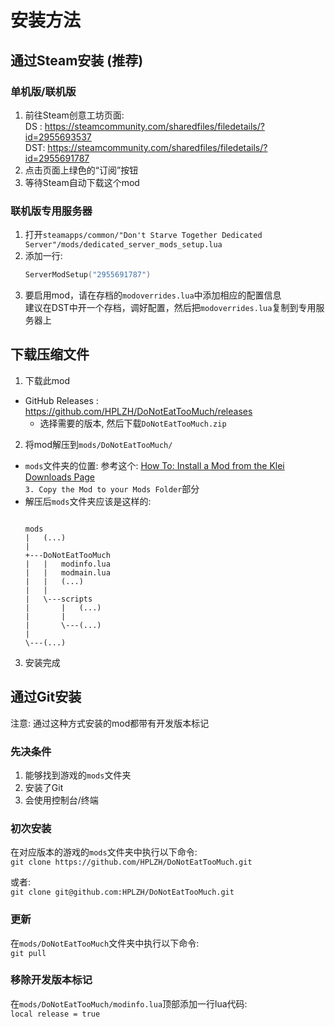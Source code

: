 # 安装方法

## 通过Steam安装 (推荐)

### 单机版/联机版

1. 前往Steam创意工坊页面:  
  DS : <https://steamcommunity.com/sharedfiles/filedetails/?id=2955693537>  
  DST: <https://steamcommunity.com/sharedfiles/filedetails/?id=2955691787>  
2. 点击页面上绿色的“订阅”按钮
3. 等待Steam自动下载这个mod

### 联机版专用服务器

1. 打开`steamapps/common/"Don't Starve Together Dedicated Server"/mods/dedicated_server_mods_setup.lua`
2. 添加一行:
    ```lua
    ServerModSetup("2955691787")
    ```
3. 要启用mod，请在存档的`modoverrides.lua`中添加相应的配置信息  
  建议在DST中开一个存档，调好配置，然后把`modoverrides.lua`复制到专用服务器上

## 下载压缩文件

1. 下载此mod
  - GitHub Releases : <https://github.com/HPLZH/DoNotEatTooMuch/releases>
    - 选择需要的版本, 然后下载`DoNotEatTooMuch.zip`
2. 将mod解压到`mods/DoNotEatTooMuch/`
  - `mods`文件夹的位置:
    参考这个: [How To: Install a Mod from the Klei Downloads Page](https://forums.kleientertainment.com/forums/topic/29658-how-to-install-a-mod-from-the-klei-downloads-page/)  
    `3. Copy the Mod to your Mods Folder`部分
  - 解压后`mods`文件夹应该是这样的:
    ```

    mods
    |   (...)
    |
    +---DoNotEatTooMuch
    |   |   modinfo.lua
    |   |   modmain.lua
    |   |   (...)
    |   |
    |   \---scripts
    |       |   (...)
    |       |
    |       \---(...)
    |
    \---(...)

    ```
3. 安装完成

## 通过Git安装

注意: 通过这种方式安装的mod都带有开发版本标记

### 先决条件

1. 能够找到游戏的`mods`文件夹
2. 安装了Git
3. 会使用控制台/终端

### 初次安装

在对应版本的游戏的`mods`文件夹中执行以下命令:  
`git clone https://github.com/HPLZH/DoNotEatTooMuch.git`

或者:  
`git clone git@github.com:HPLZH/DoNotEatTooMuch.git`

### 更新

在`mods/DoNotEatTooMuch`文件夹中执行以下命令:  
`git pull`

### 移除开发版本标记

在`mods/DoNotEatTooMuch/modinfo.lua`顶部添加一行lua代码:  
`local release = true`
